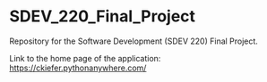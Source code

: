 # SDEV_220_Final_Project
Repository for the Software Development (SDEV 220) Final Project. 

Link to the home page of the application: https://ckiefer.pythonanywhere.com/ 
